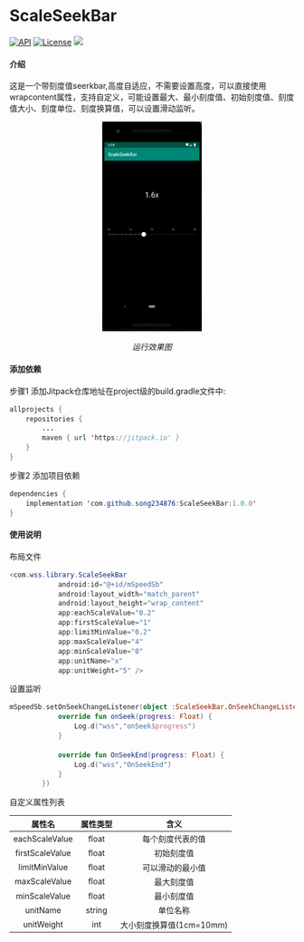 # ScaleSeekBar
[![API](https://img.shields.io/badge/API-23%2B-brightgreen.svg)](https://android-arsenal.com/api?level=23) 
[![License](https://img.shields.io/badge/license-Apache%202-green.svg)](https://www.apache.org/licenses/LICENSE-2.0)
[![](https://jitpack.io/v/song234876/ScaleSeekBar.svg)](https://jitpack.io/#song234876/ScaleSeekBar)
#### 介绍
这是一个带刻度值seerkbar,高度自适应，不需要设置高度，可以直接使用wrapcontent属性，支持自定义，可能设置最大、最小刻度值、初始刻度值、刻度值大小、刻度单位、刻度换算值，可以设置滑动监听。

<p align="center">
	<img src="https://github.com/song234876/ScaleSeekBar/blob/master/preview/show.gif" alt="Sample"  width="35%" height="35%">
	<p align="center">
		<em>运行效果图</em>
	</p>
</p>

#### 添加依赖
步骤1 添加Jitpack仓库地址在project级的build.gradle文件中:
```java
allprojects {
    repositories {
        ...
        maven { url 'https://jitpack.io' }
    }
}
```
步骤2 添加项目依赖
```java
dependencies {
    implementation 'com.github.song234876:ScaleSeekBar:1.0.0'
}
```

#### 使用说明
布局文件
```java
<com.wss.library.ScaleSeekBar
            android:id="@+id/mSpeedSb"
            android:layout_width="match_parent"
            android:layout_height="wrap_content"
            app:eachScaleValue="0.2"
            app:firstScaleValue="1"
            app:limitMinValue="0.2"
            app:maxScaleValue="4"
            app:minScaleValue="0"
            app:unitName="x"
            app:unitWeight="5" />
```
设置监听
```kotlin
mSpeedSb.setOnSeekChangeListener(object :ScaleSeekBar.OnSeekChangeListener{
            override fun onSeek(progress: Float) {
                Log.d("wss","onSeek$progress")
            }

            override fun OnSeekEnd(progress: Float) {
                Log.d("wss","OnSeekEnd")
            }
        })
```

自定义属性列表

|属性名|属性类型|含义|  
|:--:|:--:|:--:|
|eachScaleValue|float|每个刻度代表的值|
|firstScaleValue|float|初始刻度值|
|limitMinValue|float|可以滑动的最小值|
|maxScaleValue|float|最大刻度值|
|minScaleValue|float|最小刻度值|
|unitName|string|单位名称|
|unitWeight|int|大小刻度换算值(1cm=10mm)|
